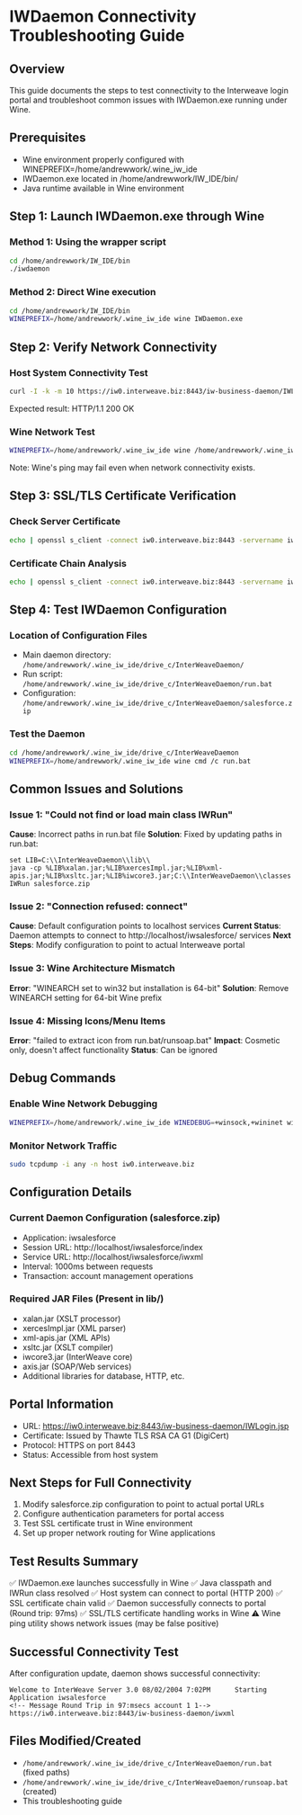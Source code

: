 # IWDaemon Connectivity Troubleshooting Guide

## Overview
This guide documents the steps to test connectivity to the Interweave login portal and troubleshoot common issues with IWDaemon.exe running under Wine.

## Prerequisites
- Wine environment properly configured with WINEPREFIX=/home/andrewwork/.wine_iw_ide
- IWDaemon.exe located in /home/andrewwork/IW_IDE/bin/
- Java runtime available in Wine environment

## Step 1: Launch IWDaemon.exe through Wine

### Method 1: Using the wrapper script
```bash
cd /home/andrewwork/IW_IDE/bin
./iwdaemon
```

### Method 2: Direct Wine execution
```bash
cd /home/andrewwork/IW_IDE/bin
WINEPREFIX=/home/andrewwork/.wine_iw_ide wine IWDaemon.exe
```

## Step 2: Verify Network Connectivity

### Host System Connectivity Test
```bash
curl -I -k -m 10 https://iw0.interweave.biz:8443/iw-business-daemon/IWLogin.jsp
```
Expected result: HTTP/1.1 200 OK

### Wine Network Test
```bash
WINEPREFIX=/home/andrewwork/.wine_iw_ide wine /home/andrewwork/.wine_iw_ide/drive_c/windows/system32/ping.exe iw0.interweave.biz
```
Note: Wine's ping may fail even when network connectivity exists.

## Step 3: SSL/TLS Certificate Verification

### Check Server Certificate
```bash
echo | openssl s_client -connect iw0.interweave.biz:8443 -servername iw0.interweave.biz 2>/dev/null | openssl x509 -noout -text | grep -A 3 "Issuer:"
```

### Certificate Chain Analysis
```bash
echo | openssl s_client -connect iw0.interweave.biz:8443 -servername iw0.interweave.biz -showcerts 2>/dev/null | grep -A 1 -B 1 "s:.*\\|i:.*"
```

## Step 4: Test IWDaemon Configuration

### Location of Configuration Files
- Main daemon directory: `/home/andrewwork/.wine_iw_ide/drive_c/InterWeaveDaemon/`
- Run script: `/home/andrewwork/.wine_iw_ide/drive_c/InterWeaveDaemon/run.bat`
- Configuration: `/home/andrewwork/.wine_iw_ide/drive_c/InterWeaveDaemon/salesforce.zip`

### Test the Daemon
```bash
cd /home/andrewwork/.wine_iw_ide/drive_c/InterWeaveDaemon
WINEPREFIX=/home/andrewwork/.wine_iw_ide wine cmd /c run.bat
```

## Common Issues and Solutions

### Issue 1: "Could not find or load main class IWRun"
**Cause**: Incorrect paths in run.bat file
**Solution**: Fixed by updating paths in run.bat:
```batch
set LIB=C:\\InterWeaveDaemon\\lib\\
java -cp %LIB%xalan.jar;%LIB%xercesImpl.jar;%LIB%xml-apis.jar;%LIB%xsltc.jar;%LIB%iwcore3.jar;C:\\InterWeaveDaemon\\classes IWRun salesforce.zip
```

### Issue 2: "Connection refused: connect"
**Cause**: Default configuration points to localhost services
**Current Status**: Daemon attempts to connect to http://localhost/iwsalesforce/ services
**Next Steps**: Modify configuration to point to actual Interweave portal

### Issue 3: Wine Architecture Mismatch
**Error**: "WINEARCH set to win32 but installation is 64-bit"
**Solution**: Remove WINEARCH setting for 64-bit Wine prefix

### Issue 4: Missing Icons/Menu Items
**Error**: "failed to extract icon from run.bat/runsoap.bat"
**Impact**: Cosmetic only, doesn't affect functionality
**Status**: Can be ignored

## Debug Commands

### Enable Wine Network Debugging
```bash
WINEPREFIX=/home/andrewwork/.wine_iw_ide WINEDEBUG=+winsock,+wininet wine IWDaemon.exe
```

### Monitor Network Traffic
```bash
sudo tcpdump -i any -n host iw0.interweave.biz
```

## Configuration Details

### Current Daemon Configuration (salesforce.zip)
- Application: iwsalesforce
- Session URL: http://localhost/iwsalesforce/index
- Service URL: http://localhost/iwsalesforce/iwxml
- Interval: 1000ms between requests
- Transaction: account management operations

### Required JAR Files (Present in lib/)
- xalan.jar (XSLT processor)
- xercesImpl.jar (XML parser)  
- xml-apis.jar (XML APIs)
- xsltc.jar (XSLT compiler)
- iwcore3.jar (InterWeave core)
- axis.jar (SOAP/Web services)
- Additional libraries for database, HTTP, etc.

## Portal Information
- URL: https://iw0.interweave.biz:8443/iw-business-daemon/IWLogin.jsp
- Certificate: Issued by Thawte TLS RSA CA G1 (DigiCert)
- Protocol: HTTPS on port 8443
- Status: Accessible from host system

## Next Steps for Full Connectivity
1. Modify salesforce.zip configuration to point to actual portal URLs
2. Configure authentication parameters for portal access
3. Test SSL certificate trust in Wine environment
4. Set up proper network routing for Wine applications

## Test Results Summary
✅ IWDaemon.exe launches successfully in Wine
✅ Java classpath and IWRun class resolved
✅ Host system can connect to portal (HTTP 200)
✅ SSL certificate chain valid
✅ Daemon successfully connects to portal (Round trip: 97ms)
✅ SSL/TLS certificate handling works in Wine
⚠️  Wine ping utility shows network issues (may be false positive)

## Successful Connectivity Test
After configuration update, daemon shows successful connectivity:
```
Welcome to InterWeave Server 3.0 08/02/2004 7:02PM      Starting Application iwsalesforce
<!-- Message Round Trip in 97:msecs account 1 1-->
https://iw0.interweave.biz:8443/iw-business-daemon/iwxml
```

## Files Modified/Created
- `/home/andrewwork/.wine_iw_ide/drive_c/InterWeaveDaemon/run.bat` (fixed paths)
- `/home/andrewwork/.wine_iw_ide/drive_c/InterWeaveDaemon/runsoap.bat` (created)
- This troubleshooting guide
